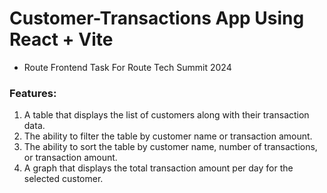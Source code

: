 # Customer-Transactions App Using React + Vite

- Route Frontend Task For Route Tech Summit 2024

### Features:

1. A table that displays the list of customers along with their transaction data.
2. The ability to filter the table by customer name or transaction amount.
3. The ability to sort the table by customer name, number of transactions, or transaction amount.
4. A graph that displays the total transaction amount per day for the selected customer.
